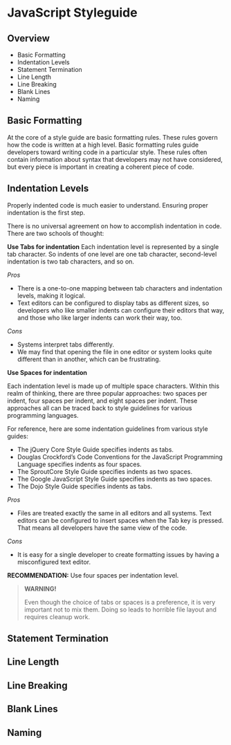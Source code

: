 JavaScript Styleguide
=====================

Overview
--------
- Basic Formatting
- Indentation Levels
- Statement Termination
- Line Length
- Line Breaking
- Blank Lines
- Naming

Basic Formatting
----------------

At the core of a style guide are basic formatting rules. These rules govern how the code is written at a high level. Basic formatting rules guide developers toward writing code in a particular style. These rules often contain information about syntax that developers may not have considered, but every piece is important in creating a coherent piece of code.

Indentation Levels
------------------

Properly indented code is much easier to understand. Ensuring proper indentation is the first step.

There is no universal agreement on how to accomplish indentation in code. There are two schools of thought:

**Use Tabs for indentation**
Each indentation level is represented by a single tab character. So indents of one level are one tab character, second-level indentation is two tab characters, and so on. 

*Pros*
- There is a one-to-one mapping between tab characters and indentation levels, making it logical.
- Text editors can be configured to display tabs as different sizes, so developers who like smaller indents can configure their editors that way, and those who like larger indents can work their way, too.

*Cons*
- Systems interpret tabs differently.
- We may find that opening the file in one editor or system looks quite different than in another, which can be frustrating.

**Use Spaces for indentation**

Each indentation level is made up of multiple space characters. Within this realm of thinking, there are three popular approaches: two spaces per indent, four spaces per indent, and eight spaces per indent. These approaches all can be traced back to style guidelines for various programming languages. 

For reference, here are some indentation guidelines from various style guides:
- The jQuery Core Style Guide specifies indents as tabs.
- Douglas Crockford’s Code Conventions for the JavaScript Programming Language specifies indents as four spaces.
- The SproutCore Style Guide specifies indents as two spaces.
- The Google JavaScript Style Guide specifies indents as two spaces.
- The Dojo Style Guide specifies indents as tabs.

*Pros*
- Files are treated exactly the same in all editors and all systems. Text editors can be configured to insert spaces when the Tab key is pressed. That means all developers have the same view of the code. 

*Cons*
- It is easy for a single developer to create formatting issues by having a misconfigured text editor.

**RECOMMENDATION:**
Use four spaces per indentation level.

>**WARNING!**
>
>Even though the choice of tabs or spaces is a preference, it is very important not to mix them. Doing so leads to horrible file layout and requires cleanup work.

Statement Termination
---------------------



Line Length
-----------


Line Breaking
-------------


Blank Lines
-----------


Naming
------


